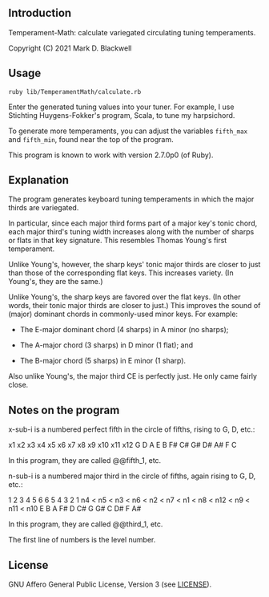 ## Introduction

Temperament-Math: calculate variegated circulating tuning temperaments.

Copyright (C) 2021 Mark D. Blackwell

## Usage

`ruby lib/TemperamentMath/calculate.rb`

Enter the generated tuning values into your tuner.
For example, I use Stichting Huygens-Fokker's program, Scala, to tune my harpsichord.

To generate more temperaments,
you can adjust the variables `fifth_max` and `fifth_min`,
found near the top of the program.

This program is known to work with version 2.7.0p0 (of Ruby).

## Explanation

The program generates keyboard tuning temperaments in which the major thirds are variegated.

In particular,
since each major third forms part of a major key's tonic chord,
each major third's tuning width increases
along with the number of sharps or flats in that key signature.
This resembles Thomas Young's first temperament.

Unlike Young's, however,
the sharp keys' tonic major thirds are closer to just
than those of the corresponding flat keys.
This increases variety.
(In Young's, they are the same.)

Unlike Young's,
the sharp keys are favored over the flat keys.
(In other words, their tonic major thirds are closer to just.)
This improves the sound of
(major) dominant chords in commonly-used minor keys.
For example:

* The E-major dominant chord (4 sharps) in A minor (no sharps);

* The A-major chord (3 sharps) in D minor (1 flat); and

* The B-major chord (5 sharps) in E minor (1 sharp).

Also unlike Young's,
the major third CE is perfectly just.
He only came fairly close.

## Notes on the program

x-sub-i is a numbered perfect fifth in the circle of fifths, rising to G, D, etc.:

x1 x2 x3 x4 x5 x6 x7 x8 x9 x10 x11 x12
G  D  A  E  B  F# C# G# D# A#  F   C

In this program, they are called @@fifth_1, etc.

n-sub-i is a numbered major third in the circle of fifths, again rising to G, D, etc.:

1    2    3    4    5    6    6    5    4     3    2     1
n4 < n5 < n3 < n6 < n2 < n7 < n1 < n8 < n12 < n9 < n11 < n10
E    B    A    F#   D    C#   G    G#   C     D#   F     A#

In this program, they are called @@third_1, etc.

The first line of numbers is the level number.

## License

GNU Affero General Public License, Version 3 (see [LICENSE](./LICENSE)).
